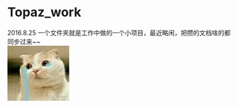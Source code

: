 # Topaz_work   
2016.8.25 一个文件夹就是工作中做的一个小项目，最近略闲，把攒的文档啥的都同步过来~~   
![表情包](https://github.com/Topaz1618/Topaz_work/blob/master/images/00668NYkgw1f75ust7vr6j303v03ht8j.jpg)
